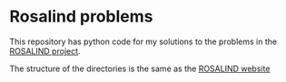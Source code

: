 # Rosalind problems

This repository has python code for my solutions to the problems in the [ROSALIND project](https://rosalind.info/about/).

The structure of the directories is the same as the [ROSALIND website](https://rosalind.info/problems/locations/)